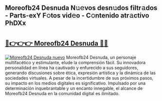 ## Moreofb24 Desnuda N𝚞𝚎vos desn𝚞dos filtr𝚊dos - Parts-exY F𝚘tos vid𝚎o - C𝚘ntenido atr𝚊ctivo PhDXx

# <h2><a href="http://mb0wb9.tromn.icu/?c=Moreofb24+Desnuda">🔗👉👉👉 Moreofb24 Desnuda 🔗🔗</a></h2>

[![Moreofb24 Desnuda nuevo](https://i.imgur.com/pEAQMta.gif)](http://mb0wb9.tromn.icu/?c=Moreofb24+Desnuda)
Moreofb24 Desnuda, un personaje multifacético y estimulante, elude la comprensión fácil. Su innovadora personalidad en línea ha cautivado y enfurecido a sus seguidores, generando discusiones sobre ética, expresión artística y la dinámica de las sociedades virtuales. A pesar de la incertidumbre de sus próximos pasos, su impacto en los medios digitales es significativo. Impulsado por una determinación inquebrantable y un encanto innegable, el alcance de Moreofb24 Desnuda en la comunidad digital es ilimitado.
